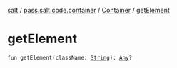 [salt](../../index.md) / [pass.salt.code.container](../index.md) / [Container](index.md) / [getElement](./get-element.md)

# getElement

`fun getElement(className: `[`String`](https://kotlinlang.org/api/latest/jvm/stdlib/kotlin/-string/index.html)`): `[`Any`](https://kotlinlang.org/api/latest/jvm/stdlib/kotlin/-any/index.html)`?`